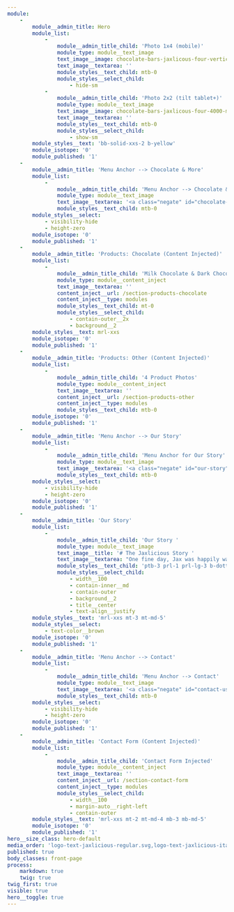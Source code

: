 ```yaml
---
module:
    -
        module__admin_title: Hero
        module_list:
            -
                module__admin_title_child: 'Photo 1x4 (mobile)'
                module_type: module__text_image
                text_image__image: chocolate-bars-jaxlicous-four-vertical-1000-web.jpg
                text_image__textarea: ''
                module_styles__text_child: mtb-0
                module_styles__select_child:
                    - hide-sm
            -
                module__admin_title_child: 'Photo 2x2 (tilt tablet+)'
                module_type: module__text_image
                text_image__image: chocolate-bars-jaxlicous-four-4000-medium.jpg
                text_image__textarea: ''
                module_styles__text_child: mtb-0
                module_styles__select_child:
                    - show-sm
        module_styles__text: 'bb-solid-xxs-2 b-yellow'
        module_isotope: '0'
        module_published: '1'
    -
        module__admin_title: 'Menu Anchor --> Chocolate & More'
        module_list:
            -
                module__admin_title_child: 'Menu Anchor --> Chocolate & More'
                module_type: module__text_image
                text_image__textarea: '<a class="negate" id="chocolate-and-more" name="chocolate-and-more"></a>'
                module_styles__text_child: mtb-0
        module_styles__select:
            - visibility-hide
            - height-zero
        module_isotope: '0'
        module_published: '1'
    -
        module__admin_title: 'Products: Chocolate (Content Injected)'
        module_list:
            -
                module__admin_title_child: 'Milk Chocolate & Dark Chocolate Bars: All 4 Kids'
                module_type: module__content_inject
                text_image__textarea: ''
                content_inject__url: /section-products-chocolate
                content_inject__type: modules
                module_styles__text_child: mt-0
                module_styles__select_child:
                    - contain-outer__2x
                    - background__2
        module_styles__text: mrl-xxs
        module_isotope: '0'
        module_published: '1'
    -
        module__admin_title: 'Products: Other (Content Injected)'
        module_list:
            -
                module__admin_title_child: '4 Product Photos'
                module_type: module__content_inject
                text_image__textarea: ''
                content_inject__url: /section-products-other
                content_inject__type: modules
                module_styles__text_child: mtb-0
        module_isotope: '0'
        module_published: '1'
    -
        module__admin_title: 'Menu Anchor --> Our Story'
        module_list:
            -
                module__admin_title_child: 'Menu Anchor for Our Story'
                module_type: module__text_image
                text_image__textarea: '<a class="negate" id="our-story" name="our-story"></a>'
                module_styles__text_child: mtb-0
        module_styles__select:
            - visibility-hide
            - height-zero
        module_isotope: '0'
        module_published: '1'
    -
        module__admin_title: 'Our Story'
        module_list:
            -
                module__admin_title_child: 'Our Story '
                module_type: module__text_image
                text_image__title: '# The Jaxlicious Story '
                text_image__textarea: "One fine day, Jax was happily walking along the St. Johns River eating his favorite chocolates. Along came Jay.\r\nNeither boy was paying attention. Then, all of a sudden, **BAM!**\r\nAs chocolate flew in the air, some landed in Jay's mouth. He shouted, \"**THAT'S DELICIOUS**!\"\r\nJax and Jay became good friends, and they eat chocolate almost everyday.\r\nAfter becoming friends with Jes and Jen, they all decided to get together to create **chocolate bars for everyone**."
                module_styles__text_child: 'ptb-3 prl-1 prl-lg-3 b-dotted-xxs-3 b-yellow'
                module_styles__select_child:
                    - width__100
                    - contain-inner__md
                    - contain-outer
                    - background__2
                    - title__center
                    - text-align__justify
        module_styles__text: 'mrl-xxs mt-3 mt-md-5'
        module_styles__select:
            - text-color__brown
        module_isotope: '0'
        module_published: '1'
    -
        module__admin_title: 'Menu Anchor --> Contact'
        module_list:
            -
                module__admin_title_child: 'Menu Anchor --> Contact'
                module_type: module__text_image
                text_image__textarea: '<a class="negate" id="contact-us" name="contact-us"></a>'
                module_styles__text_child: mtb-0
        module_styles__select:
            - visibility-hide
            - height-zero
        module_isotope: '0'
        module_published: '1'
    -
        module__admin_title: 'Contact Form (Content Injected)'
        module_list:
            -
                module__admin_title_child: 'Contact Form Injected'
                module_type: module__content_inject
                text_image__textarea: ''
                content_inject__url: /section-contact-form
                content_inject__type: modules
                module_styles__select_child:
                    - width__100
                    - margin-auto__right-left
                    - contain-outer
        module_styles__text: 'mrl-xxs mt-2 mt-md-4 mb-3 mb-md-5'
        module_isotope: '0'
        module_published: '1'
hero__size_class: hero-default
media_order: 'logo-text-jaxlicious-regular.svg,logo-text-jaxlicious-italic.svg,logo-text-bam-thats-delicious.svg,jaxlicious-jax.svg,jaxlicious-jay.svg,jaxlicious-jen.svg,jaxlicious-jes.svg,logo-kids-and-text.svg,DSC03706-cropped-1920-high.jpg,DSC03828_cropped-1000-web.jpg,DSC03693-cropped-4000-medium.jpg'
published: true
body_classes: front-page
process:
    markdown: true
    twig: true
twig_first: true
visible: true
hero__toggle: true
---
```


